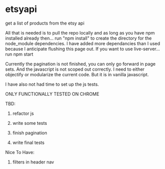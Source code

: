 # etsyapi
get a list of products from the etsy api

All that is needed is to pull the repo locally and as long as you have npm installed already then... 
run "npm install"
to create the directory for the node_module dependencies.  I have added more dependancies than I used because I anticipate flushing this page out.
If you want to use live-server...
run npm start

Currently the pagination is not finished, you can only go forward in page sets.  And the javascript is not scoped out correctly.  I need to either objectify or modularize the current code.  But it is in vanilla javascript.

I have also not had time to set up the js tests.

ONLY FUNCTIONALLY TESTED ON CHROME 

TBD:

1. refactor js

2. write some tests

3. finish pagination

4. write final tests

Nice To Have:

1. filters in header nav
